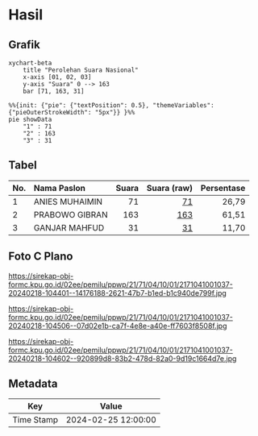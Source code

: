 # Hasil

## Grafik

```mermaid
xychart-beta
    title "Perolehan Suara Nasional"
    x-axis [01, 02, 03]
    y-axis "Suara" 0 --> 163
    bar [71, 163, 31]
```

```mermaid
%%{init: {"pie": {"textPosition": 0.5}, "themeVariables": {"pieOuterStrokeWidth": "5px"}} }%%
pie showData
    "1" : 71
    "2" : 163
    "3" : 31
```

## Tabel

| No. | Nama Paslon    | Suara | Suara (raw) | Persentase |
|:--- |:-------------- | -----:| -----------:| ----------:|
| 1   | ANIES MUHAIMIN | 71    | [71][p-1]   | 26,79      |
| 2   | PRABOWO GIBRAN | 163   | [163][p-2]  | 61,51      |
| 3   | GANJAR MAHFUD  | 31    | [31][p-3]   | 11,70      |


[p-1]: https://github.com/gigit-pemilu/pemilu-2024/blob/main/pilpres/hitung-suara/sub/21-kepulauan-riau/sub/71-kota-batam/sub/04-nongsa/sub/1001-sambau/sub/037-tps/sub/paslon-1.txt
[p-2]: https://github.com/gigit-pemilu/pemilu-2024/blob/main/pilpres/hitung-suara/sub/21-kepulauan-riau/sub/71-kota-batam/sub/04-nongsa/sub/1001-sambau/sub/037-tps/sub/paslon-2.txt
[p-3]: https://github.com/gigit-pemilu/pemilu-2024/blob/main/pilpres/hitung-suara/sub/21-kepulauan-riau/sub/71-kota-batam/sub/04-nongsa/sub/1001-sambau/sub/037-tps/sub/paslon-3.txt

## Foto C Plano

https://sirekap-obj-formc.kpu.go.id/02ee/pemilu/ppwp/21/71/04/10/01/2171041001037-20240218-104401--14176188-2621-47b7-b1ed-b1c940de799f.jpg

https://sirekap-obj-formc.kpu.go.id/02ee/pemilu/ppwp/21/71/04/10/01/2171041001037-20240218-104506--07d02e1b-ca7f-4e8e-a40e-ff7603f8508f.jpg

https://sirekap-obj-formc.kpu.go.id/02ee/pemilu/ppwp/21/71/04/10/01/2171041001037-20240218-104602--920899d8-83b2-478d-82a0-9d19c1664d7e.jpg


## Metadata

| Key        | Value               |
| ---------- | ------------------- |
| Time Stamp | 2024-02-25 12:00:00 |




